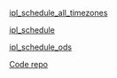 
[ipl_schedule_all_timezones](https://raw.githubusercontent.com/atulkumar2/ipl_schedule/master/ipl_schedule_all_timezones.csv)

[ipl_schedule](https://raw.githubusercontent.com/atulkumar2/ipl_schedule/master/ipl_schedule.csv)

[ipl_schedule_ods](https://raw.githubusercontent.com/atulkumar2/ipl_schedule/master/ipl_schedule.ods)

[Code repo](https://github.com/atulkumar2/ipl_schedule)
